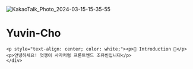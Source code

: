 ![KakaoTalk_Photo_2024-03-15-15-35-55](https://github.com/LikeLion-at-CAU-12th/Yuvin-Cho/assets/154900257/e6c79fbe-af04-4ce6-92d8-19cdd93e7235)

# Yuvin-Cho
<div>
    
    <p style="text-align: center; color: white;"><p>🦁 Introduction 🦁</p>
    <p>안녕하세요! 멋쟁이 사자처럼 프론트엔드 조유빈입니다</p>
    </div>